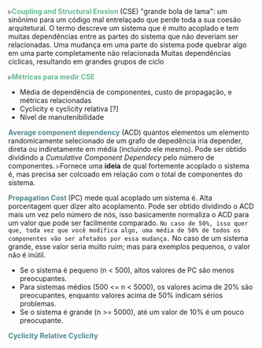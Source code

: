 
▹<span style="color:#65B891"><b>Coupling and Structural Erosion </b></span>(CSE) "grande bola de lama": um sinônimo para um código mal entrelaçado que perde toda a sua coesão arquitetural. O termo descreve um sistema que é muito acoplado e tem muitas dependências entre as partes do sistema que não deveriam ser relacionadas.
Uma mudança em uma parte do sistema pode quebrar algo em uma parte completamente não relacionada
Muitas dependências cíclicas, resultando em grandes grupos de ciclo

▹<span style="color:#65B891"><b>Métricas para medir CSE</b></span>
- Média de dependência de componentes, custo de propagação, e métricas relacionadas
- Cyclicity e cyclicity relativa [?]
- Nível de manutenibilidade

<span style="color:#4E878C"><b>Average component dependency</b></span> (ACD) quantos elementos um elemento randomicamente selecionado de um grafo de depedência iria depender, direta ou indiretamente em média (incluindo ele mesmo). Pode ser obtido dividindo a *Cumulative Component Dependecy* pelo número de componentes.
▹Fornece uma **ideia** de qual fortemente acoplado o sistema é, mas precisa ser colcoado em relação com o total de componentes do sistema.

<span style="color:#4E878C"><b>Propagation Cost </b></span>(PC) mede qual acoplado um sistema é.
Alta porcentagem quer dizer alto acoplamento. Pode ser obtido dividindo o ACD mais um vez pelo número de nós, isso basicamente normaliza o ACD para um valor que pode ser facilmente comparado.
`No caso de 50%, isso quer que, toda vez que você modifica algo, uma média de 50% de todos os componentes vão ser afetados por essa mudança.`
No caso de um sistema grande, esse valor seria muito ruim; mas para exemplos pequenos, o valor não é inútil.
- Se o sistema é pequeno (n < 500), altos valores de PC são menos preocupantes.
- Para sistemas médios (500 <= n < 5000), os valores acima de 20% são preocupantes, enquanto valores acima de 50% indicam sérios problemas.
- Se o sistema é grande (n >= 5000), até um valor de 10% é um pouco preocupante.

<span style="color:#4E878C"><b>Cyclicity</b></span>
<span style="color:#4E878C"><b>Relative Cyclicity</b></span>